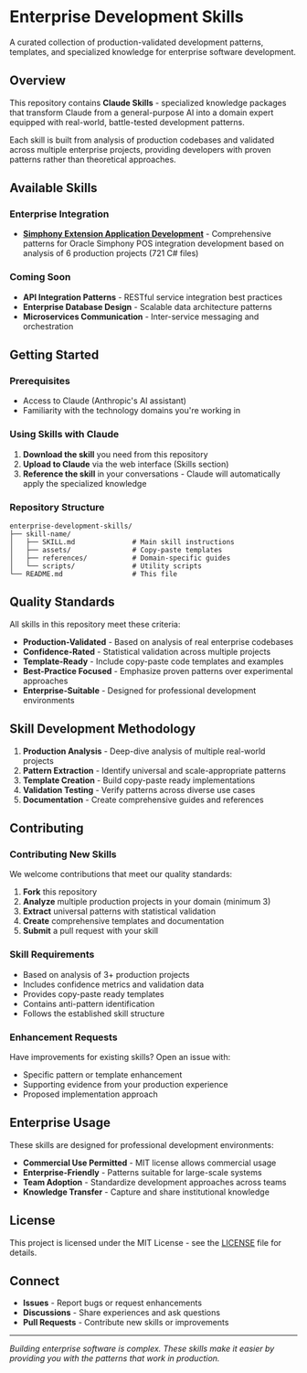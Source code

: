 ﻿# Enterprise Development Skills

A curated collection of production-validated development patterns, templates, and specialized knowledge for enterprise software development.

## Overview

This repository contains **Claude Skills** - specialized knowledge packages that transform Claude from a general-purpose AI into a domain expert equipped with real-world, battle-tested development patterns.

Each skill is built from analysis of production codebases and validated across multiple enterprise projects, providing developers with proven patterns rather than theoretical approaches.

## Available Skills

### Enterprise Integration
- **[Simphony Extension Application Development](./simphony-extension-development/)** - Comprehensive patterns for Oracle Simphony POS integration development based on analysis of 6 production projects (721 C# files)

### Coming Soon
- **API Integration Patterns** - RESTful service integration best practices
- **Enterprise Database Design** - Scalable data architecture patterns
- **Microservices Communication** - Inter-service messaging and orchestration

## Getting Started

### Prerequisites
- Access to Claude (Anthropic's AI assistant)
- Familiarity with the technology domains you're working in

### Using Skills with Claude

1. **Download the skill** you need from this repository
2. **Upload to Claude** via the web interface (Skills section)
3. **Reference the skill** in your conversations - Claude will automatically apply the specialized knowledge

### Repository Structure

```
enterprise-development-skills/
├── skill-name/
│   ├── SKILL.md              # Main skill instructions
│   ├── assets/               # Copy-paste templates
│   ├── references/           # Domain-specific guides
│   └── scripts/              # Utility scripts
└── README.md                 # This file
```

## Quality Standards

All skills in this repository meet these criteria:

- **Production-Validated** - Based on analysis of real enterprise codebases
- **Confidence-Rated** - Statistical validation across multiple projects
- **Template-Ready** - Include copy-paste code templates and examples
- **Best-Practice Focused** - Emphasize proven patterns over experimental approaches
- **Enterprise-Suitable** - Designed for professional development environments

## Skill Development Methodology

1. **Production Analysis** - Deep-dive analysis of multiple real-world projects
2. **Pattern Extraction** - Identify universal and scale-appropriate patterns
3. **Template Creation** - Build copy-paste ready implementations
4. **Validation Testing** - Verify patterns across diverse use cases
5. **Documentation** - Create comprehensive guides and references

## Contributing

### Contributing New Skills

We welcome contributions that meet our quality standards:

1. **Fork** this repository
2. **Analyze** multiple production projects in your domain (minimum 3)
3. **Extract** universal patterns with statistical validation
4. **Create** comprehensive templates and documentation
5. **Submit** a pull request with your skill

### Skill Requirements

- Based on analysis of 3+ production projects
- Includes confidence metrics and validation data
- Provides copy-paste ready templates
- Contains anti-pattern identification
- Follows the established skill structure

### Enhancement Requests

Have improvements for existing skills? Open an issue with:
- Specific pattern or template enhancement
- Supporting evidence from your production experience
- Proposed implementation approach

## Enterprise Usage

These skills are designed for professional development environments:

- **Commercial Use Permitted** - MIT license allows commercial usage
- **Enterprise-Friendly** - Patterns suitable for large-scale systems
- **Team Adoption** - Standardize development approaches across teams
- **Knowledge Transfer** - Capture and share institutional knowledge

## License

This project is licensed under the MIT License - see the [LICENSE](LICENSE) file for details.

## Connect

- **Issues** - Report bugs or request enhancements
- **Discussions** - Share experiences and ask questions
- **Pull Requests** - Contribute new skills or improvements

---

*Building enterprise software is complex. These skills make it easier by providing you with the patterns that work in production.*